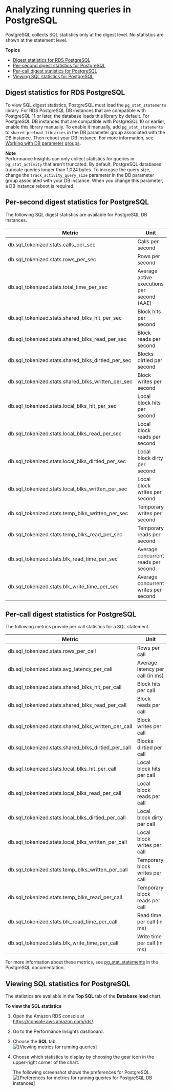 # Analyzing running queries in PostgreSQL<a name="USER_PerfInsights.UsingDashboard.AnalyzeDBLoad.AdditionalMetrics.PostgreSQL"></a>

PostgreSQL collects SQL statistics only at the digest level\. No statistics are shown at the statement level\.

**Topics**
+ [Digest statistics for RDS PostgreSQL](#USER_PerfInsights.UsingDashboard.AnalyzeDBLoad.AdditionalMetrics.PostgreSQL.digest)
+ [Per\-second digest statistics for PostgreSQL](#USER_PerfInsights.UsingDashboard.AnalyzeDBLoad.AdditionalMetrics.PostgreSQL.per-second)
+ [Per\-call digest statistics for PostgreSQL](#USER_PerfInsights.UsingDashboard.AnalyzeDBLoad.AdditionalMetrics.PostgreSQL.per-call)
+ [Viewing SQL statistics for PostgreSQL](#USER_PerfInsights.UsingDashboard.AnalyzeDBLoad.AdditionalMetrics.AnalyzingDigestLevel)

## Digest statistics for RDS PostgreSQL<a name="USER_PerfInsights.UsingDashboard.AnalyzeDBLoad.AdditionalMetrics.PostgreSQL.digest"></a>

To view SQL digest statistics, PostgreSQL must load the `pg_stat_statements` library\. For RDS PostgreSQL DB instances that are compatible with PostgreSQL 11 or later, the database loads this library by default\. For PostgreSQL DB instances that are compatible with PostgreSQL 10 or earlier, enable this library manually\. To enable it manually, add `pg_stat_statements` to `shared_preload_libraries` in the DB parameter group associated with the DB instance\. Then reboot your DB instance\. For more information, see [Working with DB parameter groups](USER_WorkingWithParamGroups.md)\.

**Note**  
Performance Insights can only collect statistics for queries in `pg_stat_activity` that aren't truncated\. By default, PostgreSQL databases truncate queries longer than 1,024 bytes\. To increase the query size, change the `track_activity_query_size` parameter in the DB parameter group associated with your DB instance\. When you change this parameter, a DB instance reboot is required\.

## Per\-second digest statistics for PostgreSQL<a name="USER_PerfInsights.UsingDashboard.AnalyzeDBLoad.AdditionalMetrics.PostgreSQL.per-second"></a>

The following SQL digest statistics are available for PostgreSQL DB instances\.


| Metric | Unit | 
| --- | --- | 
| db\.sql\_tokenized\.stats\.calls\_per\_sec | Calls per second | 
| db\.sql\_tokenized\.stats\.rows\_per\_sec | Rows per second | 
| db\.sql\_tokenized\.stats\.total\_time\_per\_sec | Average active executions per second \(AAE\) | 
| db\.sql\_tokenized\.stats\.shared\_blks\_hit\_per\_sec | Block hits per second | 
| db\.sql\_tokenized\.stats\.shared\_blks\_read\_per\_sec | Block reads per second | 
| db\.sql\_tokenized\.stats\.shared\_blks\_dirtied\_per\_sec | Blocks dirtied per second | 
| db\.sql\_tokenized\.stats\.shared\_blks\_written\_per\_sec | Block writes per second | 
| db\.sql\_tokenized\.stats\.local\_blks\_hit\_per\_sec | Local block hits per second | 
| db\.sql\_tokenized\.stats\.local\_blks\_read\_per\_sec | Local block reads per second | 
| db\.sql\_tokenized\.stats\.local\_blks\_dirtied\_per\_sec | Local block dirty per second | 
| db\.sql\_tokenized\.stats\.local\_blks\_written\_per\_sec | Local block writes per second | 
| db\.sql\_tokenized\.stats\.temp\_blks\_written\_per\_sec | Temporary writes per second | 
| db\.sql\_tokenized\.stats\.temp\_blks\_read\_per\_sec | Temporary reads per second | 
| db\.sql\_tokenized\.stats\.blk\_read\_time\_per\_sec | Average concurrent reads per second | 
| db\.sql\_tokenized\.stats\.blk\_write\_time\_per\_sec | Average concurrent writes per second | 

## Per\-call digest statistics for PostgreSQL<a name="USER_PerfInsights.UsingDashboard.AnalyzeDBLoad.AdditionalMetrics.PostgreSQL.per-call"></a>

The following metrics provide per call statistics for a SQL statement\.


| Metric | Unit | 
| --- | --- | 
| db\.sql\_tokenized\.stats\.rows\_per\_call | Rows per call | 
| db\.sql\_tokenized\.stats\.avg\_latency\_per\_call | Average latency per call \(in ms\) | 
| db\.sql\_tokenized\.stats\.shared\_blks\_hit\_per\_call | Block hits per call | 
| db\.sql\_tokenized\.stats\.shared\_blks\_read\_per\_call | Block reads per call | 
| db\.sql\_tokenized\.stats\.shared\_blks\_written\_per\_call | Block writes per call | 
| db\.sql\_tokenized\.stats\.shared\_blks\_dirtied\_per\_call | Blocks dirtied per call | 
| db\.sql\_tokenized\.stats\.local\_blks\_hit\_per\_call | Local block hits per call | 
| db\.sql\_tokenized\.stats\.local\_blks\_read\_per\_call | Local block reads per call | 
| db\.sql\_tokenized\.stats\.local\_blks\_dirtied\_per\_call | Local block dirty per call | 
| db\.sql\_tokenized\.stats\.local\_blks\_written\_per\_call | Local block writes per call | 
| db\.sql\_tokenized\.stats\.temp\_blks\_written\_per\_call | Temporary block writes per call | 
| db\.sql\_tokenized\.stats\.temp\_blks\_read\_per\_call | Temporary block reads per call | 
| db\.sql\_tokenized\.stats\.blk\_read\_time\_per\_call | Read time per call \(in ms\) | 
| db\.sql\_tokenized\.stats\.blk\_write\_time\_per\_call | Write time per call \(in ms\) | 

For more information about these metrics, see [pg\_stat\_statements](https://www.postgresql.org/docs/10/pgstatstatements.html) in the PostgreSQL documentation\.

## Viewing SQL statistics for PostgreSQL<a name="USER_PerfInsights.UsingDashboard.AnalyzeDBLoad.AdditionalMetrics.AnalyzingDigestLevel"></a>

The statistics are available in the **Top SQL** tab of the **Database load** chart\.

**To view the SQL statistics**

1. Open the Amazon RDS console at [https://console\.aws\.amazon\.com/rds/](https://console.aws.amazon.com/rds/)\.

1. Go to the Performance Insights dashboard\.

1. Choose the **SQL** tab\.  
![\[Viewing metrics for running queries\]](http://docs.aws.amazon.com/AmazonRDS/latest/UserGuide/images/perf_insights_per_sql_digest.png)

1. Choose which statistics to display by choosing the gear icon in the upper\-right corner of the chart\.

   The following screenshot shows the preferences for PostgreSQL\.  
![\[Preferences for metrics for running queries for PostgreSQL DB instances\]](http://docs.aws.amazon.com/AmazonRDS/latest/UserGuide/images/perf_insights_per_sql_pref_apg.png)